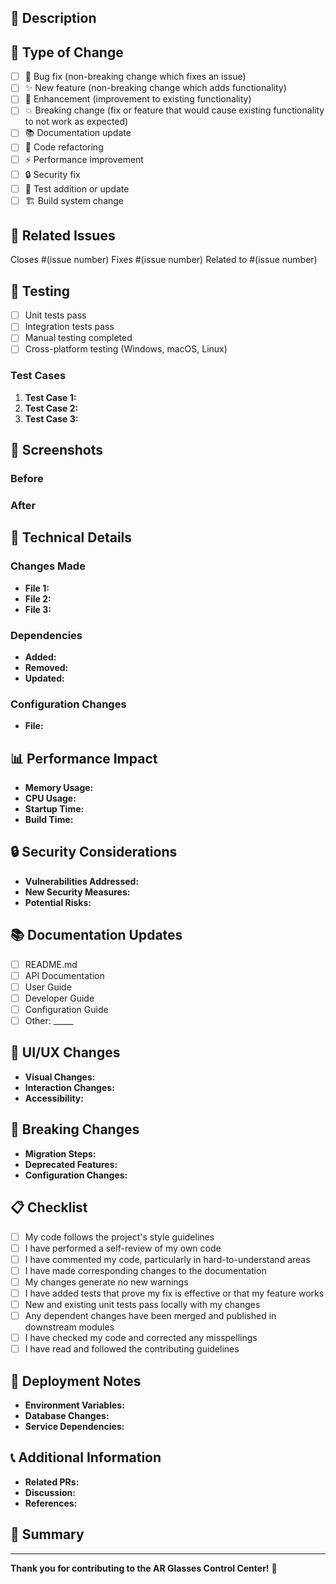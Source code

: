## 📝 Description
<!-- A clear and concise description of what this pull request does -->

## 🎯 Type of Change
<!-- What types of changes does your code introduce? Put an `x` in all the boxes that apply: -->
- [ ] 🐛 Bug fix (non-breaking change which fixes an issue)
- [ ] ✨ New feature (non-breaking change which adds functionality)
- [ ] 🔧 Enhancement (improvement to existing functionality)
- [ ] 💥 Breaking change (fix or feature that would cause existing functionality to not work as expected)
- [ ] 📚 Documentation update
- [ ] 🧹 Code refactoring
- [ ] ⚡ Performance improvement
- [ ] 🔒 Security fix
- [ ] 🧪 Test addition or update
- [ ] 🏗️ Build system change

## 🔗 Related Issues
<!-- Link to any related issues -->
Closes #(issue number)
Fixes #(issue number)
Related to #(issue number)

## 🧪 Testing
<!-- Describe the tests that you ran to verify your changes -->
- [ ] Unit tests pass
- [ ] Integration tests pass
- [ ] Manual testing completed
- [ ] Cross-platform testing (Windows, macOS, Linux)

### Test Cases
<!-- List specific test cases that were performed -->
1. **Test Case 1:** <!-- Description -->
2. **Test Case 2:** <!-- Description -->
3. **Test Case 3:** <!-- Description -->

## 📸 Screenshots
<!-- If applicable, add screenshots to help explain your changes -->

### Before
<!-- Screenshot of the current state -->

### After
<!-- Screenshot of the new state -->

## 🔧 Technical Details
<!-- Provide technical details about your changes -->

### Changes Made
- **File 1:** <!-- What was changed and why -->
- **File 2:** <!-- What was changed and why -->
- **File 3:** <!-- What was changed and why -->

### Dependencies
<!-- Any new dependencies added or removed -->
- **Added:** <!-- List new dependencies -->
- **Removed:** <!-- List removed dependencies -->
- **Updated:** <!-- List updated dependencies -->

### Configuration Changes
<!-- Any configuration files that were modified -->
- **File:** <!-- What was changed -->

## 📊 Performance Impact
<!-- Describe any performance implications of your changes -->
- **Memory Usage:** <!-- Impact on memory usage -->
- **CPU Usage:** <!-- Impact on CPU usage -->
- **Startup Time:** <!-- Impact on application startup -->
- **Build Time:** <!-- Impact on build process -->

## 🔒 Security Considerations
<!-- Any security implications of your changes -->
- **Vulnerabilities Addressed:** <!-- Security issues fixed -->
- **New Security Measures:** <!-- Security improvements added -->
- **Potential Risks:** <!-- Any potential security risks -->

## 📚 Documentation Updates
<!-- Any documentation that needs to be updated -->
- [ ] README.md
- [ ] API Documentation
- [ ] User Guide
- [ ] Developer Guide
- [ ] Configuration Guide
- [ ] Other: _____

## 🎨 UI/UX Changes
<!-- If applicable, describe any UI/UX changes -->
- **Visual Changes:** <!-- What looks different -->
- **Interaction Changes:** <!-- How users interact differently -->
- **Accessibility:** <!-- Accessibility improvements -->

## 🔄 Breaking Changes
<!-- If this is a breaking change, describe what users need to do -->
- **Migration Steps:** <!-- What users need to do to migrate -->
- **Deprecated Features:** <!-- Features that are no longer available -->
- **Configuration Changes:** <!-- Required configuration updates -->

## 📋 Checklist
<!-- Go over all the following points, and put an `x` in all the boxes that apply -->
- [ ] My code follows the project's style guidelines
- [ ] I have performed a self-review of my own code
- [ ] I have commented my code, particularly in hard-to-understand areas
- [ ] I have made corresponding changes to the documentation
- [ ] My changes generate no new warnings
- [ ] I have added tests that prove my fix is effective or that my feature works
- [ ] New and existing unit tests pass locally with my changes
- [ ] Any dependent changes have been merged and published in downstream modules
- [ ] I have checked my code and corrected any misspellings
- [ ] I have read and followed the contributing guidelines

## 🚀 Deployment Notes
<!-- Any special deployment considerations -->
- **Environment Variables:** <!-- Any new environment variables needed -->
- **Database Changes:** <!-- Any database migrations required -->
- **Service Dependencies:** <!-- Any new service dependencies -->

## 📞 Additional Information
<!-- Any additional information that reviewers should know -->
- **Related PRs:** <!-- Links to related pull requests -->
- **Discussion:** <!-- Links to relevant discussions -->
- **References:** <!-- Links to relevant documentation or resources -->

## 🎉 Summary
<!-- A brief summary of what this PR accomplishes -->

---

**Thank you for contributing to the AR Glasses Control Center!** 🚀 